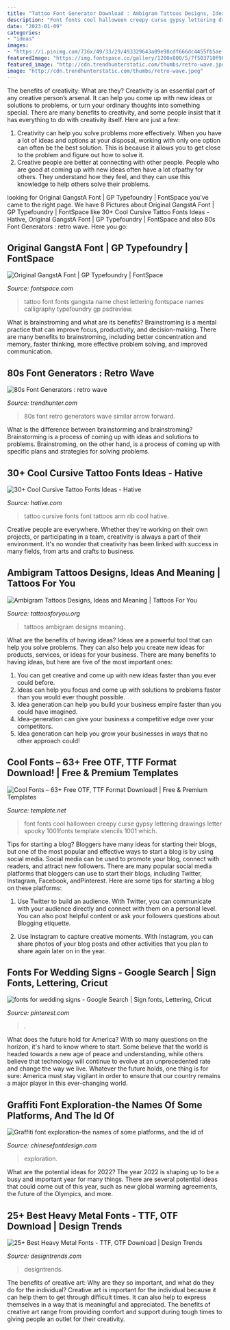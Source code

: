 ```yaml
---
title: "Tattoo Font Generator Download : Ambigram Tattoos Designs, Ideas And Meaning"
description: "Font fonts cool halloween creepy curse gypsy lettering drawings letter spooky 1001fonts template stencils 1001 which"
date: "2023-01-09"
categories:
- "ideas"
images:
- "https://i.pinimg.com/736x/49/33/29/493329643a09e98cdf666dc4455fb5ae.jpg"
featuredImage: "https://img.fontspace.co/gallery/1200x800/5/7f503710f98a4d0183debfa76512d31a.jpg"
featured_image: "http://cdn.trendhunterstatic.com/thumbs/retro-wave.jpeg"
image: "http://cdn.trendhunterstatic.com/thumbs/retro-wave.jpeg"
---
```



The benefits of creativity: What are they?
Creativity is an essential part of any creative person’s arsenal. It can help you come up with new ideas or solutions to problems, or turn your ordinary thoughts into something special. There are many benefits to creativity, and some people insist that it has everything to do with creativity itself. Here are just a few: 
1) Creativity can help you solve problems more effectively. When you have a lot of ideas and options at your disposal, working with only one option can often be the best solution. This is because it allows you to get close to the problem and figure out how to solve it. 
2) Creative people are better at connecting with other people. People who are good at coming up with new ideas often have a lot ofpathy for others. They understand how they feel, and they can use this knowledge to help others solve their problems.

	

		
looking for Original GangstA Font | GP Typefoundry | FontSpace you've came to the right page. We have 8 Pictures about Original GangstA Font | GP Typefoundry | FontSpace like 30+ Cool Cursive Tattoo Fonts Ideas - Hative, Original GangstA Font | GP Typefoundry | FontSpace and also 80s Font Generators : retro wave. Here you go:
		
    
## Original GangstA Font | GP Typefoundry | FontSpace

<img loading=lazy src="https://img.fontspace.co/gallery/1200x800/5/7f503710f98a4d0183debfa76512d31a.jpg" onerror="this.onerror=null;this.src='https://tse4.mm.bing.net/th?id=OIP.07UrfX71RjmNK1W7U7zlWgHaE8&amp;pid=15.1';" alt="Original GangstA Font | GP Typefoundry | FontSpace">

_Source: fontspace.com_

>tattoo font fonts gangsta name chest lettering fontspace names calligraphy typefoundry gp psdreview. 

	

What is brainstroming and what are its benefits?
Brainstroming is a mental practice that can improve focus, productivity, and decision-making. There are many benefits to brainstroming, including better concentration and memory, faster thinking, more effective problem solving, and improved communication.

    
## 80s Font Generators : Retro Wave

<img loading=lazy src="http://cdn.trendhunterstatic.com/thumbs/retro-wave.jpeg" onerror="this.onerror=null;this.src='https://tse4.mm.bing.net/th?id=OIP.22xV44dxf4AmgkWQqxcsBwHaFT&amp;pid=15.1';" alt="80s Font Generators : retro wave">

_Source: trendhunter.com_

>80s font retro generators wave similar arrow forward. 

	

What is the difference between brainstorming and brainstroming?
Brainstorming is a process of coming up with ideas and solutions to problems. Brainstroming, on the other hand, is a process of coming up with specific plans and strategies for solving problems.

    
## 30+ Cool Cursive Tattoo Fonts Ideas - Hative

<img loading=lazy src="https://hative.com/wp-content/uploads/2014/02/cursive-tattoos/cursive-font-rib-tattoo-8.jpg" onerror="this.onerror=null;this.src='https://tse4.mm.bing.net/th?id=OIP.dMQn8EfCN1bEmSOa89Kp1wHaJ3&amp;pid=15.1';" alt="30+ Cool Cursive Tattoo Fonts Ideas - Hative">

_Source: hative.com_

>tattoo cursive fonts font tattoos arm rib cool hative. 

	

Creative people are everywhere. Whether they're working on their own projects, or participating in a team, creativity is always a part of their environment. It's no wonder that creativity has been linked with success in many fields, from arts and crafts to business.

    
## Ambigram Tattoos Designs, Ideas And Meaning | Tattoos For You

<img loading=lazy src="https://www.tattoosforyou.org/wp-content/uploads/2013/09/Ambigram-Tattoos-Designs.jpg" onerror="this.onerror=null;this.src='https://tse1.mm.bing.net/th?id=OIP.FRjnpfx4shCJ204PiVEB5gHaKZ&amp;pid=15.1';" alt="Ambigram Tattoos Designs, Ideas and Meaning | Tattoos For You">

_Source: tattoosforyou.org_

>tattoos ambigram designs meaning. 

	

What are the benefits of having ideas?
Ideas are a powerful tool that can help you solve problems. They can also help you create new ideas for products, services, or ideas for your business. There are many benefits to having ideas, but here are five of the most important ones: 
1. You can get creative and come up with new ideas faster than you ever could before. 
2. Ideas can help you focus and come up with solutions to problems faster than you would ever thought possible. 
3. Idea generation can help you build your business empire faster than you could have imagined. 
4. Idea-generation can give your business a competitive edge over your competitors.
5. Idea generation can help you grow your businesses in ways that no other approach could!

    
## Cool Fonts – 63+ Free OTF, TTF Format Download! | Free &amp; Premium Templates

<img loading=lazy src="https://images.template.net/wp-content/uploads/2016/02/Cool-Gypsy-Curse-Font1.jpg" onerror="this.onerror=null;this.src='https://tse2.mm.bing.net/th?id=OIP.y1JADxquNWU-ogxk3yHFgwHaDt&amp;pid=15.1';" alt="Cool Fonts – 63+ Free OTF, TTF Format Download! | Free &amp; Premium Templates">

_Source: template.net_

>font fonts cool halloween creepy curse gypsy lettering drawings letter spooky 1001fonts template stencils 1001 which. 

	

Tips for starting a blog?
Bloggers have many ideas for starting their blogs, but one of the most popular and effective ways to start a blog is by using social media. Social media can be used to promote your blog, connect with readers, and attract new followers. There are many popular social media platforms that bloggers can use to start their blogs, including Twitter, Instagram, Facebook, andPinterest. Here are some tips for starting a blog on these platforms:
1. Use Twitter to build an audience. With Twitter, you can communicate with your audience directly and connect with them on a personal level. You can also post helpful content or ask your followers questions about Blogging etiquette.

2. Use Instagram to capture creative moments. With Instagram, you can share photos of your blog posts and other activities that you plan to share again later on in the year.

    
## Fonts For Wedding Signs - Google Search | Sign Fonts, Lettering, Cricut

<img loading=lazy src="https://i.pinimg.com/736x/49/33/29/493329643a09e98cdf666dc4455fb5ae.jpg" onerror="this.onerror=null;this.src='https://tse4.mm.bing.net/th?id=OIP.UmwV8GGGdNpgFYXZTUbn7wHaJ4&amp;pid=15.1';" alt="fonts for wedding signs - Google Search | Sign fonts, Lettering, Cricut">

_Source: pinterest.com_

>. 

	

What does the future hold for America? With so many questions on the horizon, it's hard to know where to start. Some believe that the world is headed towards a new age of peace and understanding, while others believe that technology will continue to evolve at an unprecedented rate and change the way we live. Whatever the future holds, one thing is for sure: America must stay vigilant in order to ensure that our country remains a major player in this ever-changing world.

    
## Graffiti Font Exploration-the Names Of Some Platforms, And The Id Of

<img loading=lazy src="https://pic.chinesefontdesign.com/uploads/2020/06/chinesefontdesign.com-2020-06-28-03-43-15-91.jpg" onerror="this.onerror=null;this.src='https://tse3.mm.bing.net/th?id=OIP.dHJQruC_OnFdGzvr0advIgHaDu&amp;pid=15.1';" alt="Graffiti font exploration-the names of some platforms, and the id of">

_Source: chinesefontdesign.com_

>exploration. 

	

What are the potential ideas for 2022?
The year 2022 is shaping up to be a busy and important year for many things. There are several potential ideas that could come out of this year, such as new global warming agreements, the future of the Olympics, and more.

    
## 25+ Best Heavy Metal Fonts - TTF, OTF Download | Design Trends

<img loading=lazy src="https://images.designtrends.com/wp-content/uploads/2016/04/16114037/Angled-Heavy-Metal-Font.png" onerror="this.onerror=null;this.src='https://tse1.mm.bing.net/th?id=OIP.zxe3R16KVD9LgSxrUIZWGQHaFa&amp;pid=15.1';" alt="25+ Best Heavy Metal Fonts - TTF, OTF Download | Design Trends">

_Source: designtrends.com_

>designtrends. 

	

The benefits of creative art: Why are they so important, and what do they do for the individual?
Creative art is important for the individual because it can help them to get through difficult times. It can also help to express themselves in a way that is meaningful and appreciated. The benefits of creative art range from providing comfort and support during tough times to giving people an outlet for their creativity.

